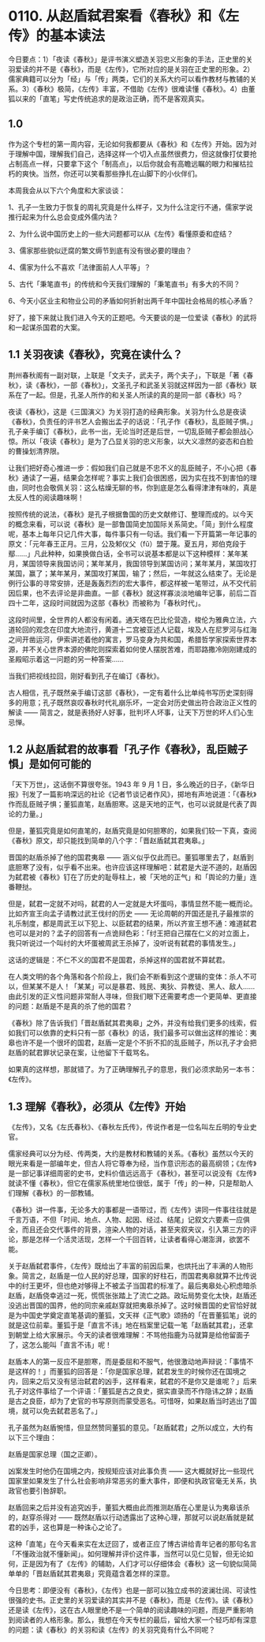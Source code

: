 # 0110. 从赵盾弑君案看《春秋》和《左传》的基本读法

今日要点：1）「夜读《春秋》」是评书演义塑造关羽忠义形象的手法，正史里的关羽爱读的并不是《春秋》，而是《左传》，它所对应的是关羽在正史里的形象。2）儒家典籍可以分为「经」与「传」两类，它们的关系大约可以看作教材与教辅的关系。3）《春秋》极简，《左传》丰富，不借助《左传》很难读懂《春秋》。4）由董狐以来的「直笔」写史传统追求的是政治正确，而不是客观真实。

## 1.0

作为这个专栏的第一周内容，无论如何我都要从《春秋》和《左传》开始。因为对于理解中国，理解我们自己，选择这样一个切入点虽然很费力，但这就像打仗要抢占制高点一样，只要拿下这个「制高点」，以后你就会有高瞻远瞩的眼力和摧枯拉朽的爽快。当然，你还可以笑看那些挣扎在山脚下的小伙伴们。

本周我会从以下六个角度和大家谈谈：

1、孔子一生致力于恢复的周礼究竟是什么样子，又为什么注定行不通，儒家学说推行起来为什么总会变成外儒内法？

2、为什么说中国历史上的一些大问题都可以从《左传》看懂原委和症结？

3、儒家那些貌似迂腐的繁文缛节到底有没有很必要的理由？

4、儒家为什么不喜欢「法律面前人人平等」？

5、古代「秉笔直书」的传统和今天我们理解的「秉笔直书」有多大的不同？

6、今天小区业主和物业公司的矛盾如何折射出两千年中国社会格局的核心矛盾？

好了，接下来就让我们进入今天的正题吧。今天要谈的是一位爱读《春秋》的武将和一起谋杀国君的大案。

## 1.1 关羽夜读《春秋》，究竟在读什么？

荆州春秋阁有一副对联，上联是「文夫子，武夫子，两个夫子」，下联是「著《春秋》，读《春秋》，一部《春秋》」，文圣孔子和武圣关羽就这样因为一部《春秋》联系在了一起。但是，孔圣人所作的和关圣人所读的真的是同一部《春秋》吗？

夜读《春秋》，这是《三国演义》为关羽打造的经典形象。关羽为什么总是夜读《春秋》，负责任的评书艺人会搬出孟子的话说：「孔子作《春秋》，乱臣贼子惧。」孔子亲手编订《春秋》，此书一出，无论当时还是后世，一切乱臣贼子都会胆战心惊。所以「夜读《春秋》」是为了凸显关羽的忠义形象，以大义凛然的姿态和白脸的曹操划清界限。

让我们把好奇心推进一步：假如我们自己就是不忠不义的乱臣贼子，不小心把《春秋》通读了一遍，结果会怎样呢？事实上我们会很困惑，因为实在找不到害怕的理由，同时也会敬佩关羽：这么枯燥无聊的书，你到底是怎么看得津津有味的，真是太反人性的阅读趣味啊！

按照传统的说法，《春秋》是孔子根据鲁国的历史文献修订、整理而成的。以今天的概念来看，可以说《春秋》是一部鲁国简史加国际关系简史。「简」到什么程度呢，基本上每年只记几件大事，每件事只有一句话。我们看一下开篇第一年记事的原文：「元年春王正月。三月，公及邾仪父（fǔ）盟于蔑。夏五月，郑伯克段于鄢……」凡此种种，如果换做白话，全书可以说基本都是以下这种模样：某年某月，某国领导来我国访问；某年某月，我国领导到某国访问；某年某月，某国攻打某国，赢了；某年某月，某国攻打某国，输了；然后，一年就这么结束了。无论是例行公事的寻常安排，还是轰轰烈烈的宏大事件，都这样被一笔带过，从不交代前因后果，也不去评论是非曲直。一部《春秋》就这样寡淡淡地编年记事，前后二百四十二年，这段时间就因为这部《春秋》而被称为「春秋时代」。

这段时间里，全世界的人都没有闲着。通天塔在巴比伦营造，梭伦为雅典立法，六道轮回的观念在印度大地流行，黄道十二宫被亚述人记载，埃及人在尼罗河与红海之间开凿运河，伊索讲述着他的寓言，罗马变身为共和国，希腊哲学家探索世界本源，并不关心世界本源的佛陀则探索着如何使人摆脱苦难，而耶路撒冷刚刚建成的圣殿昭示着这一问题的另一种答案……

当我们把视线拉回，刚好看到孔子在编订《春秋》。

古人相信，孔子既然亲手编订这部《春秋》，一定有着什么比单纯书写历史深刻得多的用意；孔子既然哀叹春秋时代礼崩乐坏，一定会对历史做出符合政治正义性的解读 —— 简言之，就是表扬好人好事，批判坏人坏事，让天下万世的坏人们心生忌惮。

## 1.2 从赵盾弑君的故事看「孔子作《春秋》，乱臣贼子惧」是如何可能的

「天下万世」，这话倒不算很夸张。1943 年 9 月 1 日，多么晚近的日子，《新华日报》刊发了一篇影响深远的社论《记者节谈记者作风》，掷地有声地说道：「《春秋》作而乱臣贼子惧；董狐直笔，赵盾胆寒。这是天地的正气，也可以说就是代表了舆论的力量。」

但是，董狐究竟是如何直笔的，赵盾究竟是如何胆寒的，如果我们较一下真，查阅《春秋》原文，却只能找到简单的八个字：「晋赵盾弑其君夷皋。」

晋国的赵盾杀掉了他的国君夷皋 —— 涵义似乎仅此而已。董狐哪里去了，赵盾到底胆寒了没有，似乎看不出来。也许应该这样理解吧：弑君是大逆不道的，赵盾因为弑君被《春秋》钉在了历史的耻辱柱上，被「天地的正气」和「舆论的力量」连番鞭挞。

但是，弑君一定就不对吗，弑君的人一定就是大坏蛋吗，事情显然不能一概而论。比如齐宣王向孟子请教过武王伐纣的历史 —— 无论周朝的开国还是孔子最推崇的礼乐制度，都是周武王以下犯上、以臣弑君的结果，所以齐宣王想不通：难道弑君也可以是对的？孟子的回答有一点诡辩色彩：「纣王把自己摆在仁义的对立面上，我只听说过一个叫纣的大坏蛋被周武王杀掉了，没听说有弑君的事情发生。」

这话的逻辑是：不仁不义的国君不是国君，杀掉这样的国君就不算弑君。

在人类文明的各个角落和各个阶段上，我们会不断看到这个逻辑的变体：杀人不可以，但某某不是人！「某某」可以是暴君、贱民、夷狄、异教徒、黑人、敌人…… 由此引发的正义性问题非常耐人寻味，但我们眼下还需要考虑一个更简单、更直接的问题：赵盾是不是真的杀了他的国君？

《春秋》除了告诉我们「晋赵盾弑其君夷皋」之外，并没有给我们更多的线索，假如我们可以依靠的史料只有一部《春秋》的话，我们最多可以做出这样的推论：夷皋也许不是一个很坏的国君，赵盾一定是个不折不扣的乱臣贼子，所以孔子才会把赵盾的弑君罪状记录在案，让他留下千载骂名。

如果真的这样想，那就错了。为了正确理解孔子的意思，我们必须求助另一本书：《左传》。

## 1.3 理解《春秋》，必须从《左传》开始

《左传》，又名《左氏春秋》、《春秋左氏传》，传说作者是一位名叫左丘明的专业史官。

儒家经典可以分为经、传两类，大约是教材和教辅的关系。《春秋》虽然以今天的眼光来看是一部编年史，但古人将它尊奉为经，当作意识形态的最高纲领；《左传》是一部记事详细周密的史书，史料价值远远高于《春秋》，甚至可以说没有《左传》就读不懂《春秋》，但它在儒家系统里地位很低，属于「传」的一种，只是帮助人们理解《春秋》的一部教辅。

《春秋》讲一件事，无论多大的事都是一语带过，而《左传》讲同一件事往往就是千言万语，不但「时间、地点、人物、起因、经过、结尾」记叙文六要素一应俱全，而且还会交代事件的背景，渲染人物的对话，甚至夹叙夹议，引入第三方的评论，那是怎样一个活灵活现，怎样一个千回百转，让读者看得心潮澎湃，欲罢不能。

关于赵盾弑君事件，《左传》既给出了丰富的前因后果，也烘托出了丰满的人物形象。简言之，赵盾是一位人民的好总理，国家的好柱石，而国君夷皋就算不比传说中的纣王更坏，但也绝对够得上不被孟子当国君的标准了。最后夷皋处心积虑暗杀赵盾，赵盾侥幸逃过一死，慌慌张张踏上了流亡之路。政坛局势变化太快，赵盾还没逃出晋国的国界，他的同宗亲戚赵穿就把夷皋杀掉了。这时候晋国的史官恰好就是为中国史学奠定直笔基调的董狐，文天祥《正气歌》颂扬的「在晋董狐笔」说的就是这位前辈。董狐于是「直言不讳」地在档案里记载一笔「赵盾弑其君」，还拿到朝堂上给大家展示。今天的读者很难理解：不骂他指鹿为马就算是给他留面子了，这怎么能叫「直言不讳」呢！

赵盾本人的第一反应不是胆寒，而是委屈和不服气，他很激动地声辩说：「事情不是这样的！」而董狐的回答是：「你是国家总理，弑君发生的时候你还在国境之内，回来之后又没有惩治弑君的凶手，这样看来，弑君的不是你又是谁呢？」后来孔子对这件事给了一个评语：「董狐是古之良史，据实直录而不作隐讳之辞；赵盾是古之良臣，却为了史官的书写原则而蒙受恶名。可惜呀，如果赵盾当时逃出了国境，就可以免去弑君恶名了。」

孔子虽然为赵盾惋惜，但显然赞同董狐的意见。「赵盾弑君」之所以成立，大约有以下三个理由：

赵盾是国家总理（国之正卿）。

凶案发生时他仍在国境之内，按规矩应该对此事负责 —— 这大概就好比一些现代国家里如果发生了什么社会影响非常恶劣的重大事件，即便和执政官毫无关系，执政官也要引咎辞职。

赵盾回来之后并没有追究凶手，董狐大概由此而推测赵盾在心里是认为夷皋该杀的，赵穿杀得对 —— 既然赵盾以行动透露出了这种心理，那就可以说赵盾就是弑君的凶手，这也算是一种诛心之论了。

这种「直笔」在今天看来实在太迂回了，或者正应了博古讲给青年记者的那句名言「不懂政治就不懂新闻」。如何理解并评价这件事，当然可以见仁见智，但无论如何，正是因为有了《左传》的辅助，人们才可以仔细体会《春秋》这一句貌似简简单单的「晋赵盾弑其君夷皋」究竟蕴含着怎样的深意。

今日思考：即便没有《春秋》，《左传》也是一部可以独立成书的波澜壮阔、可读性很强的史书。正史里的关羽爱读的其实并不是《春秋》，而是《左传》。读《春秋》还是读《左传》，这在古人眼里绝不是一个简单的阅读趣味的问题，而是严重影响到阅读者的人格形象。那么，我想在今天专栏的最后，留给大家一个轻巧却有深意的问题：读《春秋》的关羽和读《左传》的关羽究竟有什么不同呢？